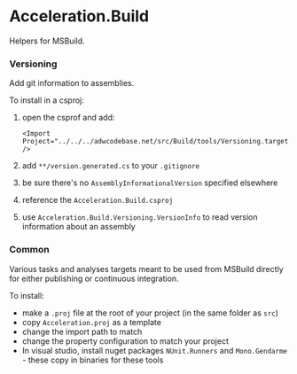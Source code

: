 # Acceleration.Build

Helpers for MSBuild.

### Versioning

Add git information to assemblies.

To install in a csproj:

 1. open the csprof and add:

        <Import Project="../../../adwcodebase.net/src/Build/tools/Versioning.targets" />
		
 1. add `**/version.generated.cs` to your `.gitignore`
 1. be sure there's no `AssemblyInformationalVersion` specified elsewhere
 1. reference the `Acceleration.Build.csproj`
 1. use `Acceleration.Build.Versioning.VersionInfo` to read version
    information about an assembly

### Common

Various tasks and analyses targets meant to be used from MSBuild
directly for either publishing or continuous integration.

To install:

 * make a `.proj` file at the root of your project (in the same folder as `src`)
 * copy `Acceleration.proj` as a template
 * change the import path to match
 * change the property configuration to match your project
 * In visual studio, install nuget packages `NUnit.Runners` and
   `Mono.Gendarme` - these copy in binaries for these tools

